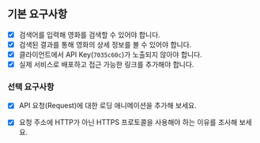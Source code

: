 
## 기본 요구사항

- [x] 검색어를 입력해 영화를 검색할 수 있어야 합니다.
- [x] 검색된 결과를 통해 영화의 상세 정보를 볼 수 있어야 합니다.
- [x] 클라이언트에서 API Key(`7035c60c`)가 노출되지 않아야 합니다.
- [x] 실제 서비스로 배포하고 접근 가능한 링크를 추가해야 합니다.

### 선택 요구사항
- [x] API 요청(Request)에 대한 로딩 애니메이션을 추가해 보세요.
- [x] 요청 주소에 HTTP가 아닌 HTTPS 프로토콜을 사용해야 하는 이유를 조사해 보세요.

